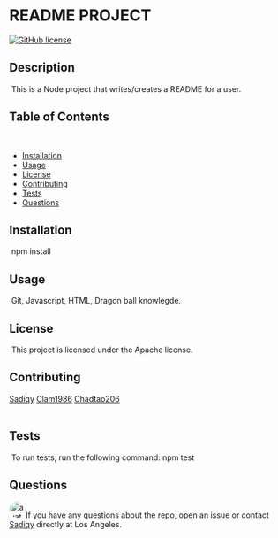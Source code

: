 
# README PROJECT
[![GitHub license](https://img.shields.io/badge/License-Apache%202.0-blue.svg)](https://github.com/Sadiqy)
​
## Description
​
This is a Node project that writes/creates a README for a user.
​
## Table of Contents 
​
* [Installation](#installation)
​
* [Usage](#usage)
​
* [License](#license)
​
* [Contributing](#contributing)
​
* [Tests](#tests)
​
* [Questions](#questions)
​
## Installation
​
npm install
​
## Usage
​
Git, Javascript, HTML, Dragon ball knowlegde.
​
## License
​
This project is licensed under the Apache license.
  
## Contributing

[Sadiqy](https://github.com/Sadiqy)    [Clam1986](https://github.com/Clam1986)    [Chadtao206](https://github.com/Chadtao206)    
​
## Tests
​
To run tests, run the following command:
npm test
​
## Questions
​
<img src="https://avatars1.githubusercontent.com/u/31980127?v=4" alt="avatar" style="border-radius: 16px" width="30" />
​
If you have any questions about the repo, open an issue or contact [Sadiqy](https://github.com/Sadiqy) directly at Los Angeles.

